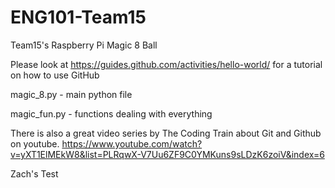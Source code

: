 # ENG101-Team15
Team15's Raspberry Pi Magic 8 Ball

Please look at https://guides.github.com/activities/hello-world/ for a tutorial on how to use GitHub

magic_8.py - main python file

magic_fun.py - functions dealing with everything

There is also a great video series by The Coding Train about Git and Github on youtube.
	https://www.youtube.com/watch?v=yXT1ElMEkW8&list=PLRqwX-V7Uu6ZF9C0YMKuns9sLDzK6zoiV&index=6

Zach's Test